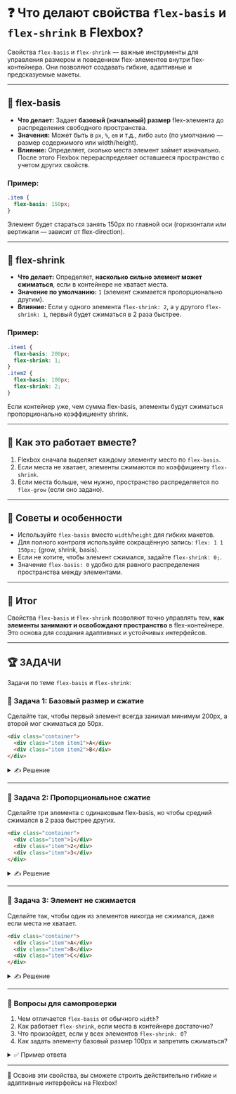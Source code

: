# ❓ Что делают свойства `flex-basis` и `flex-shrink` в Flexbox?

Свойства `flex-basis` и `flex-shrink` — важные инструменты для управления размером и поведением flex-элементов внутри flex-контейнера. Они позволяют создавать гибкие, адаптивные и предсказуемые макеты.

---

## 🔹 flex-basis
- **Что делает:** Задает **базовый (начальный) размер** flex-элемента до распределения свободного пространства.
- **Значения:** Может быть в `px`, `%`, `em` и т.д., либо `auto` (по умолчанию — размер содержимого или width/height).
- **Влияние:** Определяет, сколько места элемент займет изначально. После этого Flexbox перераспределяет оставшееся пространство с учетом других свойств.

### Пример:
```css
.item {
  flex-basis: 150px;
}
```
Элемент будет стараться занять 150px по главной оси (горизонтали или вертикали — зависит от flex-direction).

---

## 🔹 flex-shrink
- **Что делает:** Определяет, **насколько сильно элемент может сжиматься**, если в контейнере не хватает места.
- **Значение по умолчанию:** `1` (элемент сжимается пропорционально другим).
- **Влияние:** Если у одного элемента `flex-shrink: 2`, а у другого `flex-shrink: 1`, первый будет сжиматься в 2 раза быстрее.

### Пример:
```css
.item1 {
  flex-basis: 200px;
  flex-shrink: 1;
}
.item2 {
  flex-basis: 100px;
  flex-shrink: 2;
}
```
Если контейнер уже, чем сумма flex-basis, элементы будут сжиматься пропорционально коэффициенту shrink.

---

## 🔹 Как это работает вместе?

1. Flexbox сначала выделяет каждому элементу место по `flex-basis`.
2. Если места не хватает, элементы сжимаются по коэффициенту `flex-shrink`.
3. Если места больше, чем нужно, пространство распределяется по `flex-grow` (если оно задано).

---

## 🔹 Советы и особенности
- Используйте `flex-basis` вместо `width`/`height` для гибких макетов.
- Для полного контроля используйте сокращённую запись: `flex: 1 1 150px;` (grow, shrink, basis).
- Если не хотите, чтобы элемент сжимался, задайте `flex-shrink: 0;`.
- Значение `flex-basis: 0` удобно для равного распределения пространства между элементами.

---

## 🎯 Итог

Свойства `flex-basis` и `flex-shrink` позволяют точно управлять тем, **как элементы занимают и освобождают пространство** в flex-контейнере. Это основа для создания адаптивных и устойчивых интерфейсов.

---

## 🏆 ЗАДАЧИ

Задачи по теме `flex-basis` и `flex-shrink`:

### 📌 Задача 1: Базовый размер и сжатие
Сделайте так, чтобы первый элемент всегда занимал минимум 200px, а второй мог сжиматься до 50px.

```html
<div class="container">
  <div class="item item1">A</div>
  <div class="item item2">B</div>
</div>
```
<details>
<summary>✍ Решение</summary>

```css
.item1 {
  flex-basis: 200px;
  flex-shrink: 0;
}
.item2 {
  flex-basis: 150px;
  flex-shrink: 1;
  min-width: 50px;
}
```

</details>

---

### 📌 Задача 2: Пропорциональное сжатие
Сделайте три элемента с одинаковым flex-basis, но чтобы средний сжимался в 2 раза быстрее других.

```html
<div class="container">
  <div class="item">1</div>
  <div class="item">2</div>
  <div class="item">3</div>
</div>
```
<details>
<summary>✍ Решение</summary>

```css
.item {
  flex-basis: 120px;
  flex-shrink: 1;
}
.item:nth-child(2) {
  flex-shrink: 2;
}
```

</details>

---

### 📌 Задача 3: Элемент не сжимается
Сделайте так, чтобы один из элементов никогда не сжимался, даже если места не хватает.

```html
<div class="container">
  <div class="item">A</div>
  <div class="item">B</div>
  <div class="item">C</div>
</div>
```
<details>
<summary>✍ Решение</summary>

```css
.item:nth-child(2) {
  flex-shrink: 0;
}
```

</details>

---

### 📌 Вопросы для самопроверки

1. Чем отличается `flex-basis` от обычного `width`?
2. Как работает `flex-shrink`, если места в контейнере достаточно?
3. Что произойдет, если у всех элементов `flex-shrink: 0`?
4. Как задать элементу базовый размер 100px и запретить сжиматься?

<details>
<summary>✅ Пример ответа</summary>

1. `flex-basis` — базовый размер для flex-раскладки, а `width` — обычная ширина, не всегда учитывается Flexbox.
2. Если места достаточно, `flex-shrink` не влияет на размер.
3. Элементы не будут сжиматься, возможен скролл или переполнение.
4. `flex-basis: 100px; flex-shrink: 0;`

</details>

---

🎉 Освоив эти свойства, вы сможете строить действительно гибкие и адаптивные интерфейсы на Flexbox! 